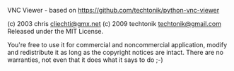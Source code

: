 VNC Viewer - based on https://github.com/techtonik/python-vnc-viewer 

(c) 2003 chris cliechti@gmx.net
(c) 2009 techtonik techtonik@gmail.com
Released under the MIT License.

You're free to use it for commercial and noncommercial application, modify and redistribute it as long as the copyright notices are intact. There are no warranties, not even that it does what it says to do ;-)

